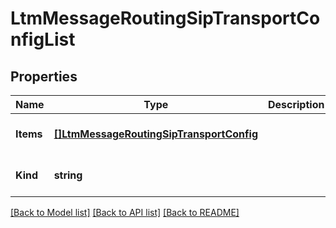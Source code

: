# LtmMessageRoutingSipTransportConfigList

## Properties
Name | Type | Description | Notes
------------ | ------------- | ------------- | -------------
**Items** | [**[]LtmMessageRoutingSipTransportConfig**](ltm_messageRouting_sip_transportConfig.md) |  | [optional] [default to null]
**Kind** | **string** |  | [optional] [default to null]

[[Back to Model list]](../README.md#documentation-for-models) [[Back to API list]](../README.md#documentation-for-api-endpoints) [[Back to README]](../README.md)


